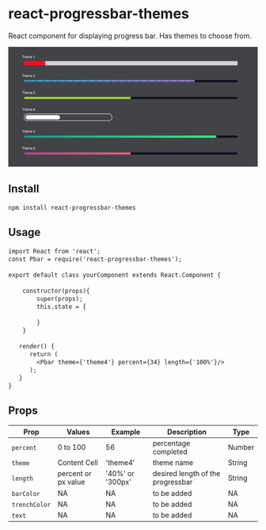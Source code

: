 # react-progressbar-themes

React component for displaying progress bar. Has themes to choose from.


![themes list](pbar-themes.png?raw=true)


## Install
```
npm install react-progressbar-themes
```


## Usage
```
import React from 'react';
const Pbar = require('react-progressbar-themes');

export default class yourComponent extends React.Component {

	constructor(props){
		super(props);
		this.state = {
			
		}
	}

   render() {
      return (
      	<Pbar theme={'theme4'} percent={34} length={'100%'}/>
      );
   }
}

```


## Props

| Prop | Values | Example | Description | Type |
| ------------- | ------------- | ------------- | ------------- | ------------- |
| ```percent```  | 0 to 100  | 56  | percentage completed  | Number  |
| ```theme```  | Content Cell  | 'theme4'  | theme name  | String  |
| ```length```  | percent or px value  | '40%' or '300px'  | desired length of the progressbar  | String  |
| ```barColor```  | NA  | NA  | to be added  | NA  |
| ```trenchColor```  | NA  | NA  | to be added  | NA  |
| ```text```  | NA  | NA  | to be added  | NA  |

